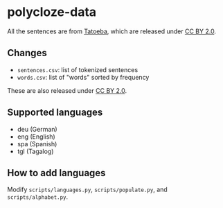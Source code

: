 # polycloze-data

All the sentences are from [Tatoeba](https://tatoeba.org), which are released
under [CC BY 2.0][cc].

## Changes

- `sentences.csv`: list of tokenized sentences
- `words.csv`: list of "words" sorted by frequency

These are also released under [CC BY 2.0][cc].

## Supported languages

- deu (German)
- eng (English)
- spa (Spanish)
- tgl (Tagalog)

## How to add languages

Modify `scripts/languages.py`, `scripts/populate.py`, and `scripts/alphabet.py`.


[cc]: https://creativecommons.org/licenses/by/2.0
